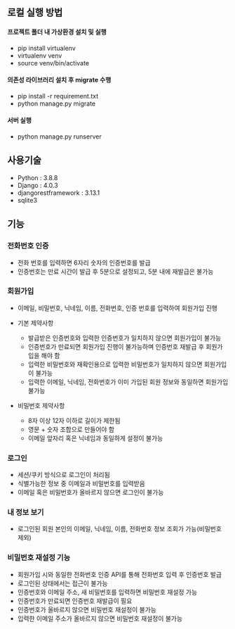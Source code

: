 ## 로컬 실행 방법
#### 프로젝트 폴더 내 가상환경 설치 및 실행
* pip install virtualenv
* virtualenv venv
* source venv/bin/activate
#### 의존성 라이브러리 설치 후 migrate 수행
* pip install -r requirement.txt
* python manage.py migrate
#### 서버 실행
* python manage.py runserver


## 사용기술
* Python : 3.8.8
* Django : 4.0.3
* djangorestframework : 3.13.1
* sqlite3

## 기능
### 전화번호 인증
- 전화 번호를 입력하면 6자리 숫자의 인증번호를 발급
- 인증번호는 만료 시간이 발급 후 5분으로 설정되고, 5분 내에 재발급은 불가능

### 회원가입
* 이메일, 비밀번호, 닉네임, 이름, 전화번호, 인증 번호를 입력하여 회원가입 진행

* 기본 제약사항
    - 발급받은 인증번호와 입력한 인증번호가 일치하지 않으면 회원가입이 불가능
    - 인증번호가 만료되면 회원가입 진행이 불가능하며 인증번호 재발급 후 회원가입을 해야 함
    - 입력한 비밀번호와 재확인용으로 입력한 비밀번호가 일치하지 않으면 회원가입이 불가능
    - 입력한 이메일, 닉네임, 전화번호가 이미 가입된 회원 정보와 동일하면 회원가입 불가능

* 비밀번호 제약사항
    - 8자 이상 12자 이하로 길이가 제한됨
    - 영문 + 숫자 조합으로 만들어야 함
    - 이메일 앞자리 혹은 닉네임과 동일하게 설정이 불가능

### 로그인
* 세션/쿠키 방식으로 로그인이 처리됨
* 식별가능한 정보 중 이메일과 비밀번호를 입력받음
* 이메일 혹은 비밀번호가 올바르지 않으면 로그인이 불가능

### 내 정보 보기 
* 로그인된 회원 본인의 이메일, 닉네임, 이름, 전화번호 정보 조회가 가능(비밀번호 제외)

### 비밀번호 재설정 기능
* 회원가입 시와 동일한 전화번호 인증 API를 통해 전화번호 입력 후 인증번호 발급
* 로그인된 상태에서는 접근이 불가능
* 인증번호와 이메일 주소, 새 비밀번호를 입력하면 비밀번호 재설정 가능
* 인증번호가 만료되면 인증번호 재발급이 필요
* 인증번호가 올바르지 않으면 비밀번호 재설정이 불가능
* 입력한 이메일 주소가 올바르지 않으면 비밀번호 재설정이 불가능

